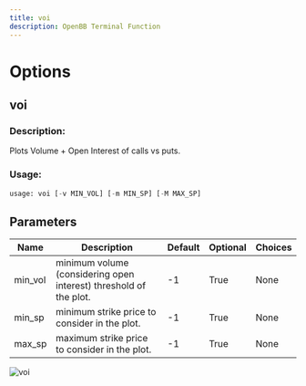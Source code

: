 ```yaml
---
title: voi
description: OpenBB Terminal Function
---
```


# Options

## voi

### Description: 

Plots Volume + Open Interest of calls vs puts.

### Usage: 
```python
usage: voi [-v MIN_VOL] [-m MIN_SP] [-M MAX_SP]
```

## Parameters

| Name | Description | Default | Optional | Choices |
| ---- | ----------- | ------- | -------- | ------- |
| min_vol | minimum volume (considering open interest) threshold of the plot. | -1 | True | None |
| min_sp | minimum strike price to consider in the plot. | -1 | True | None |
| max_sp | maximum strike price to consider in the plot. | -1 | True | None |


![voi](https://user-images.githubusercontent.com/46355364/154290408-ae5d50ff-74ea-4705-b8ea-e4eebc842bb6.png)


